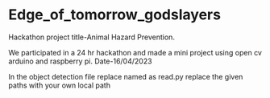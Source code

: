 # Edge_of_tomorrow_godslayers
Hackathon project title-Animal Hazard Prevention.

We participated in a 24 hr hackathon and made a mini project using open cv arduino and raspberry pi.
Date-16/04/2023

In the object detection file replace named as read.py replace the given paths with your own local path